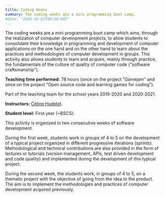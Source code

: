 ```yaml
---
title: Coding Weeks
summary: The coding weeks are a mini programming boot camp.
#date: "2020-10-01T00:00:00Z"
---
```


The coding weeks are a mini programming boot camp which aims, through the realization of computer development projects, to allow students to consolidate their knowledge in programming and development of computer applications on the one hand and on the other hand to learn about the practices and methodologies of computer development in groups. This activity also allows students to learn and acquire, mainly through practice, the fundamentals of the culture of quality of computer code ("software craftsmanship").

**Teaching time performed:** 78 hours (once on the project "Gamejam" and once on the project "Open source code and learning games for coding").

Part of the teaching team for the school years 2019-2020 and 2020-2021.

**Instructors:** [Céline Hudelot](http://perso.ecp.fr/~hudelotc/).

**Student level:** First year (~BSCS).

This activity is organized in two consecutive weeks of software development.

During the first week, students work in groups of 4 to 5 on the development of a typical project organized in different progressive iterations (sprints). Methodological and technical contributions are also provided in the form of lectures or tutorials (version management, APIs, test driven development and code quality) and implemented during the development of this typical project.

During the second week, the students work, in groups of 4 to 5, on a thematic project with the objective of going from the idea to the product. The aim is to implement the methodologies and practices of computer development acquired previously.
